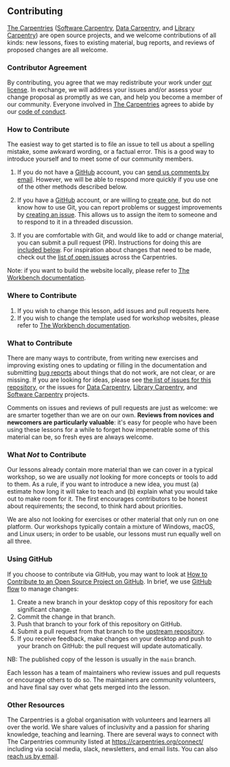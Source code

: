 ## Contributing

[The Carpentries][cp-site] ([Software Carpentry][swc-site], [Data
Carpentry][dc-site], and [Library Carpentry][lc-site]) are open source
projects, and we welcome contributions of all kinds: new lessons, fixes to
existing material, bug reports, and reviews of proposed changes are all
welcome.

### Contributor Agreement

By contributing, you agree that we may redistribute your work under [our
license](LICENSE.md). In exchange, we will address your issues and/or assess
your change proposal as promptly as we can, and help you become a member of our
community. Everyone involved in [The Carpentries][cp-site] agrees to abide by
our [code of conduct](CODE_OF_CONDUCT.md).

### How to Contribute

The easiest way to get started is to file an issue to tell us about a spelling
mistake, some awkward wording, or a factual error. This is a good way to
introduce yourself and to meet some of our community members.

1. If you do not have a [GitHub][github] account, you can [send us comments by
   email][contact]. However, we will be able to respond more quickly if you use
   one of the other methods described below.

2. If you have a [GitHub][github] account, or are willing to [create
   one][github-join], but do not know how to use Git, you can report problems
   or suggest improvements by [creating an issue][repo-issues]. This allows us
   to assign the item to someone and to respond to it in a threaded discussion.

3. If you are comfortable with Git, and would like to add or change material,
   you can submit a pull request (PR). Instructions for doing this are
   [included below](#using-github). For inspiration about changes that need to
   be made, check out the [list of open issues][issues] across the Carpentries.

Note: if you want to build the website locally, please refer to [The Workbench
documentation][template-doc].

### Where to Contribute

1. If you wish to change this lesson, add issues and pull requests here.
2. If you wish to change the template used for workshop websites, please refer
   to [The Workbench documentation][template-doc].


### What to Contribute

There are many ways to contribute, from writing new exercises and improving
existing ones to updating or filling in the documentation and submitting [bug
reports][issues] about things that do not work, are not clear, or are missing.
If you are looking for ideas, please see [the list of issues for this
repository][repo-issues], or the issues for [Data Carpentry][dc-issues],
[Library Carpentry][lc-issues], and [Software Carpentry][swc-issues] projects.

Comments on issues and reviews of pull requests are just as welcome: we are
smarter together than we are on our own. **Reviews from novices and newcomers
are particularly valuable**: it's easy for people who have been using these
lessons for a while to forget how impenetrable some of this material can be, so
fresh eyes are always welcome.

### What *Not* to Contribute

Our lessons already contain more material than we can cover in a typical
workshop, so we are usually *not* looking for more concepts or tools to add to
them. As a rule, if you want to introduce a new idea, you must (a) estimate how
long it will take to teach and (b) explain what you would take out to make room
for it. The first encourages contributors to be honest about requirements; the
second, to think hard about priorities.

We are also not looking for exercises or other material that only run on one
platform. Our workshops typically contain a mixture of Windows, macOS, and
Linux users; in order to be usable, our lessons must run equally well on all
three.

### Using GitHub

If you choose to contribute via GitHub, you may want to look at [How to
Contribute to an Open Source Project on GitHub][how-contribute]. In brief, we
use [GitHub flow][github-flow] to manage changes:

1. Create a new branch in your desktop copy of this repository for each
   significant change.
2. Commit the change in that branch.
3. Push that branch to your fork of this repository on GitHub.
4. Submit a pull request from that branch to the [upstream repository][repo].
5. If you receive feedback, make changes on your desktop and push to your
   branch on GitHub: the pull request will update automatically.

NB: The published copy of the lesson is usually in the `main` branch.

Each lesson has a team of maintainers who review issues and pull requests or
encourage others to do so. The maintainers are community volunteers, and have
final say over what gets merged into the lesson.

### Other Resources

The Carpentries is a global organisation with volunteers and learners all over
the world. We share values of inclusivity and a passion for sharing knowledge,
teaching and learning. There are several ways to connect with The Carpentries
community listed at <https://carpentries.org/connect/> including via social
media, slack, newsletters, and email lists. You can also [reach us by
email][contact].

[repo]: https://github.com/CIROH-UA/training-NGIAB-101
[repo-issues]: https://github.com/CIROH-UA/training-NGIAB-101/issues
[contact]: mailto:ciroh-it-support@ua.edu
[cp-site]: https://carpentries.org/
[dc-issues]: https://github.com/issues?q=user%3Adatacarpentry
[dc-lessons]: https://datacarpentry.org/lessons/
[dc-site]: https://datacarpentry.org/
[discuss-list]: https://carpentries.topicbox.com/groups/discuss
[github]: https://github.com
[github-flow]: https://guides.github.com/introduction/flow/
[github-join]: https://github.com/join
[how-contribute]: https://egghead.io/courses/how-to-contribute-to-an-open-source-project-on-github
[issues]: https://carpentries.org/help-wanted-issues/
[lc-issues]: https://github.com/issues?q=user%3ALibraryCarpentry
[swc-issues]: https://github.com/issues?q=user%3Aswcarpentry
[swc-lessons]: https://software-carpentry.org/lessons/
[swc-site]: https://software-carpentry.org/
[lc-site]: https://librarycarpentry.org/
[template-doc]: https://carpentries.github.io/workbench/
